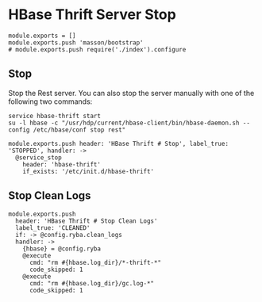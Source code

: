 
# HBase Thrift Server Stop

    module.exports = []
    module.exports.push 'masson/bootstrap'
    # module.exports.push require('./index').configure

## Stop

Stop the Rest server. You can also stop the server manually with one of
the following two commands:

```
service hbase-thrift start
su -l hbase -c "/usr/hdp/current/hbase-client/bin/hbase-daemon.sh --config /etc/hbase/conf stop rest"
```

    module.exports.push header: 'HBase Thrift # Stop', label_true: 'STOPPED', handler: ->
      @service_stop
        header: 'hbase-thrift'
        if_exists: '/etc/init.d/hbase-thrift'

## Stop Clean Logs

    module.exports.push
      header: 'HBase Thrift # Stop Clean Logs'
      label_true: 'CLEANED'
      if: -> @config.ryba.clean_logs
      handler: ->
        {hbase} = @config.ryba
        @execute
          cmd: "rm #{hbase.log_dir}/*-thrift-*"
          code_skipped: 1
        @execute
          cmd: "rm #{hbase.log_dir}/gc.log-*"
          code_skipped: 1
